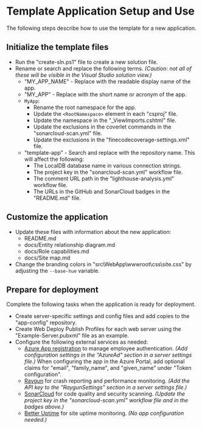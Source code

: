 # Template Application Setup and Use

The following steps describe how to use the template for a new application.

## Initialize the template files

* Run the "create-sln.ps1" file to create a new solution file.
* Rename or search and replace the following terms. *(Caution: not all of these will be visible in the Visual Studio solution view.)*
    - "MY_APP_NAME" - Replace with the readable display name of the app.
    - "MY_APP" - Replace with the short name or acronym of the app.
    - `MyApp`:
        - Rename the root namespace for the app.
        - Update the `<RootNamespace>` element in each "csproj" file.
        - Update the namespace in the "_ViewImports.cshtml" file.
        - Update the exclusions in the coverlet commands in the "sonarcloud-scan.yml" file.
        - Update the exclusions in the "finecodecoverage-settings.xml" file.
    - "template-app" - Search and replace with the repository name. This will affect the following:
        - The LocalDB database name in various connection strings.
        - The project key in the "sonarcloud-scan.yml" workflow file.
        - The comment URL path in the "lighthouse-analysis.yml" workflow file.
        - The URLs in the GitHub and SonarCloud badges in the "README.md" file.

## Customize the application

* Update these files with information about the new application:
    * README.md
    * docs/Entity relationship diagram.md
    * docs/Role capabilities.md
    * docs/Site map.md
* Change the branding colors in "src\WebApp\wwwroot\css\site.css" by adjusting the `--base-hue` variable.

## Prepare for deployment

Complete the following tasks when the application is ready for deployment.

* Create server-specific settings and config files and add copies to the "app-config" repository.
* Create Web Deploy Publish Profiles for each web server using the "Example-Server.pubxml" file as an example.
* Configure the following external services as needed:
    - [Azure App registration](https://portal.azure.com/#view/Microsoft_AAD_RegisteredApps/ApplicationsListBlade) to manage employee authentication. *(Add configuration settings in the "AzureAd" section in a server settings file.)*
      When configuring the app in the Azure Portal, add optional claims for "email", "family_name", and "given_name" under "Token configuration".
    - [Raygun](https://app.raygun.com/) for crash reporting and performance monitoring. *(Add the API key to the "RaygunSettings" section in a server settings file.)*
    - [SonarCloud](https://sonarcloud.io/projects) for code quality and security scanning. *(Update the project key in the "sonarcloud-scan.yml" workflow file and in the badges above.)*
    - [Better Uptime](https://betterstack.com/better-uptime) for site uptime monitoring. *(No app configuration needed.)*
